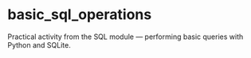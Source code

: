 # basic_sql_operations
Practical activity from the SQL module — performing basic queries with Python and SQLite.

